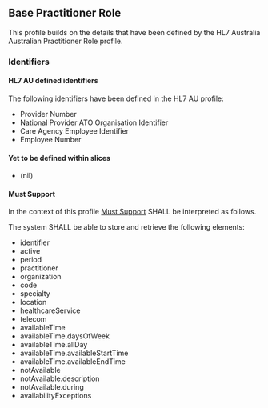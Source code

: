 ## Base Practitioner Role

This profile builds on the details that have been defined by the HL7 Australia Australian Practitioner Role profile.

### Identifiers
#### HL7 AU defined identifiers
The following identifiers have been defined in the HL7 AU profile:
* Provider Number
* National Provider ATO Organisation Identifier
* Care Agency Employee Identifier
* Employee Number

#### Yet to be defined within slices
* (nil)

#### Must Support
In the context of this profile [Must Support](http://hl7.org/fhir/STU3/conformance-rules.html#mustSupport) SHALL be interpreted as follows.

The system SHALL be able to store and retrieve the following elements:
* identifier
* active
* period
* practitioner
* organization
* code
* specialty
* location
* healthcareService
* telecom
* availableTime
* availableTime.daysOfWeek
* availableTime.allDay
* availableTime.availableStartTime
* availableTime.availableEndTime
* notAvailable
* notAvailable.description
* notAvailable.during
* availabilityExceptions